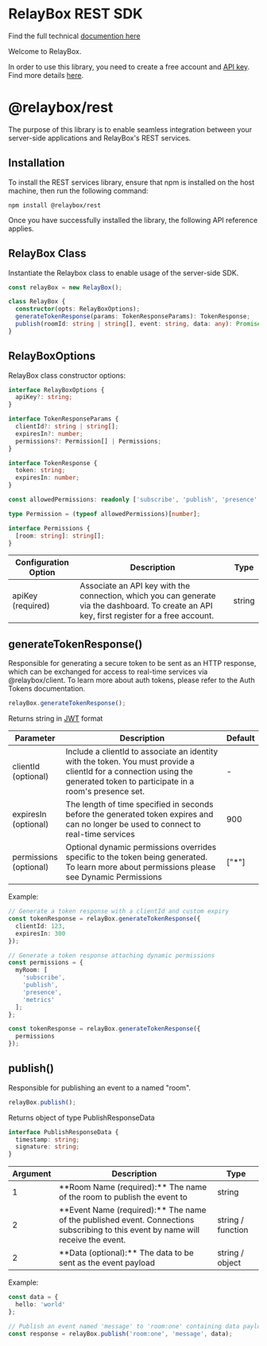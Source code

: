 # RelayBox REST SDK

Find the full technical [documention here](https://relaybox.net/docs)

Welcome to RelayBox.

In order to use this library, you need to create a free account and [API key](https://relaybox.net/docs/authentication/api-keys). Find more details [here](https://relaybox.net/docs/getting-started).

# @relaybox/rest

The purpose of this library is to enable seamless integration between your server-side applications and RelayBox's REST services.

## Installation

To install the REST services library, ensure that npm is installed on the host machine, then run the following command:

```
npm install @relaybox/rest
```

Once you have successfully installed the library, the following API reference applies.

## RelayBox Class

Instantiate the Relaybox class to enable usage of the server-side SDK.

```typescript
const relayBox = new RelayBox();

class RelayBox {
  constructor(opts: RelayBoxOptions);
  generateTokenResponse(params: TokenResponseParams): TokenResponse;
  publish(roomId: string | string[], event: string, data: any): Promise<PublishResponseData>;
}
```

## RelayBoxOptions

RelayBox class constructor options:

```typescript
interface RelayBoxOptions {
  apiKey?: string;
}

interface TokenResponseParams {
  clientId?: string | string[];
  expiresIn?: number;
  permissions?: Permission[] | Permissions;
}

interface TokenResponse {
  token: string;
  expiresIn: number;
}

const allowedPermissions: readonly ['subscribe', 'publish', 'presence', 'metrics', '*'];

type Permission = (typeof allowedPermissions)[number];

interface Permissions {
  [room: string]: string[];
}
```

<table>
  <thead>
    <tr>
      <th>Configuration Option</th>
      <th>Description</th>
      <th>Type</th>
    </tr>
  </thead>
  <tbody>
    <tr>
      <td>
        apiKey <br />
        (required)
      </td>
      <td>
        Associate an API key with the connection, which you can generate via the
        <Link href="/dashboard">dashboard</Link>. To create an API key, first
        <Link href="/auth/login?authStage=register">register for a free account</Link>.
      </td>
      <td>string</td>
    </tr>
  </tbody>
</table>

## generateTokenResponse()

Responsible for generating a secure token to be sent as an HTTP response, which can be exchanged for access to real-time services via <Link href="/docs/api-reference/relaybox-client">@relaybox/client</Link>. To learn more about auth tokens, please refer to the <Link href="/docs/authentication/auth-tokens">Auth Tokens</Link> documentation.

```typescript
relayBox.generateTokenResponse();
```

Returns string in <a href="https://jwt.io" target="blank">JWT</a> format

<table>
  <thead>
    <tr>
      <th>Parameter</th>
      <th>Description</th>
      <th>Default</th>
    </tr>
  </thead>
  <tbody>
    <tr>
      <td>
        clientId <br />
        (optional)
      </td>
      <td>
        Include a clientId to associate an identity with the token. You must provide a clientId for
        a connection using the generated token to participate in a room's presence set.
      </td>
      <td>-</td>
    </tr>
    <tr>
      <td>
        expiresIn <br />
        (optional)
      </td>
      <td>
        The length of time specified in seconds before the generated token expires and can no longer
        be used to connect to real-time services
      </td>
      <td>900</td>
    </tr>
    <tr>
      <td>
        permissions <br />
        (optional)
      </td>
      <td>
        Optional dynamic permissions overrides specific to the token being generated. To learn more
        about permissions please see
        <Link href="http://localhost:3000/docs/rooms/access-controls#dynamic-permissions">
          Dynamic Permissions
        </Link>
      </td>
      <td>["*"]</td>
    </tr>
  </tbody>
</table>

Example:

```typescript
// Generate a token response with a clientId and custom expiry
const tokenResponse = relayBox.generateTokenResponse({
  clientId: 123,
  expiresIn: 300
});

// Generate a token response attaching dynamic permissions
const permissions = {
  myRoom: [
    'subscribe',
    'publish',
    'presence',
    'metrics'
  ];
};

const tokenResponse = relayBox.generateTokenResponse({
  permissions
});
```

## publish()

Responsible for publishing an event to a named "room".

```typescript
relayBox.publish();
```

Returns object of type PublishResponseData

```typescript
interface PublishResponseData {
  timestamp: string;
  signature: string;
}
```

<table>
  <thead>
    <tr>
      <th>Argument</th>
      <th>Description</th>
      <th>Type</th>
    </tr>
  </thead>
  <tbody>
    <tr>
      <td>1</td>
      <td>**Room Name (required):** The name of the room to publish the event to</td>
      <td>string</td>
    </tr>
    <tr>
      <td>2</td>
      <td>
        **Event Name (required):** The name of the published event. Connections subscribing to this
        event by name will receive the event.
      </td>
      <td>string / function</td>
    </tr>
    <tr>
      <td>2</td>
      <td>**Data (optional):** The data to be sent as the event payload</td>
      <td>string / object</td>
    </tr>
  </tbody>
</table>

Example:

```typescript
const data = {
  hello: 'world'
};

// Publish an event named 'message' to 'room:one' containing data payload
const response = relayBox.publish('room:one', 'message', data);
```
